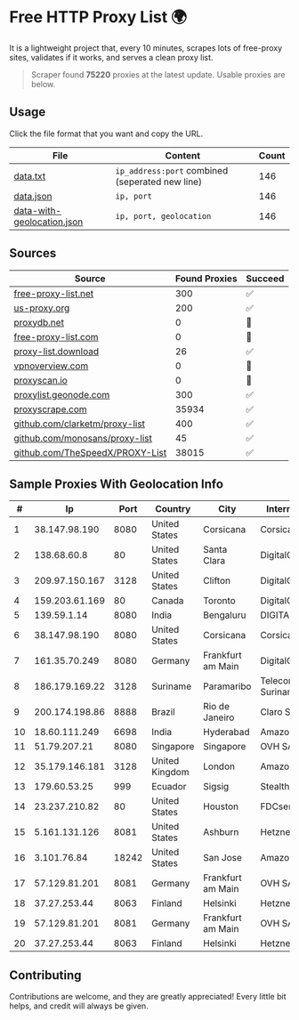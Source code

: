 
# Free HTTP Proxy List 🌍

It is a lightweight project that, every 10 minutes, scrapes lots of free-proxy sites, validates if it works, and serves a clean proxy list.


> Scraper found **75220** proxies at the latest update. Usable proxies are below.

## Usage

Click the file format that you want and copy the URL.


|File|Content|Count|
|----|-------|-----|
|[data.txt](https://raw.githubusercontent.com/themiralay/Proxy-List-World/master/data.txt)|`ip_address:port` combined (seperated new line)|146|
|[data.json](https://raw.githubusercontent.com/themiralay/Proxy-List-World/master/data.json)|`ip, port`|146|
|[data-with-geolocation.json](https://raw.githubusercontent.com/themiralay/Proxy-List-World/master/data-with-geolocation.json)|`ip, port, geolocation`|146|

## Sources

|Source|Found Proxies|Succeed|
|------|-------------|-------|
|[free-proxy-list.net](https://free-proxy-list.net)|300|✅|
|[us-proxy.org](https://www.us-proxy.org)|200|✅|
|[proxydb.net](http://proxydb.net)|0|🚫|
|[free-proxy-list.com](https://free-proxy-list.com/?page=&port=&type%5B%5D=http&type%5B%5D=https&up_time=0&search=Search)|0|🚫|
|[proxy-list.download](https://www.proxy-list.download/HTTP)|26|✅|
|[vpnoverview.com](https://vpnoverview.com/privacy/anonymous-browsing/free-proxy-servers)|0|🚫|
|[proxyscan.io](https://www.proxyscan.io)|0|🚫|
|[proxylist.geonode.com](https://proxylist.geonode.com/api/proxy-list?limit=300&page=1&sort_by=lastChecked&sort_type=desc&protocols=http,https)|300|✅|
|[proxyscrape.com](https://api.proxyscrape.com/v2/?request=displayproxies&protocol=http&timeout=10000&country=all&ssl=all&anonymity=all)|35934|✅|
|[github.com/clarketm/proxy-list](https://raw.githubusercontent.com/clarketm/proxy-list/master/proxy-list-raw.txt)|400|✅|
|[github.com/monosans/proxy-list](https://raw.githubusercontent.com/monosans/proxy-list/main/proxies/http.txt)|45|✅|
|[github.com/TheSpeedX/PROXY-List](https://raw.githubusercontent.com/TheSpeedX/PROXY-List/master/http.txt)|38015|✅|


## Sample Proxies With Geolocation Info

|#|Ip|Port|Country|City|Internet Service Provider|
|-|--|----|-------|----|-------------------------|
|1|38.147.98.190|8080|United States|Corsicana|Corsicana ISD|
|2|138.68.60.8|80|United States|Santa Clara|DigitalOcean, LLC|
|3|209.97.150.167|3128|United States|Clifton|DigitalOcean, LLC|
|4|159.203.61.169|80|Canada|Toronto|DigitalOcean, LLC|
|5|139.59.1.14|8080|India|Bengaluru|DIGITALOCEAN|
|6|38.147.98.190|8080|United States|Corsicana|Corsicana ISD|
|7|161.35.70.249|8080|Germany|Frankfurt am Main|DigitalOcean, LLC|
|8|186.179.169.22|3128|Suriname|Paramaribo|Telecommunicationcompany Suriname - TeleSur|
|9|200.174.198.86|8888|Brazil|Rio de Janeiro|Claro S.A|
|10|18.60.111.249|6698|India|Hyderabad|Amazon.com, Inc.|
|11|51.79.207.21|8080|Singapore|Singapore|OVH SAS|
|12|35.179.146.181|3128|United Kingdom|London|Amazon Technologies Inc.|
|13|179.60.53.25|999|Ecuador|Sigsig|Stealth Telecom del Ecuador|
|14|23.237.210.82|80|United States|Houston|FDCservers.net|
|15|5.161.131.126|8081|United States|Ashburn|Hetzner Online GmbH|
|16|3.101.76.84|18242|United States|San Jose|Amazon.com, Inc.|
|17|57.129.81.201|8081|Germany|Frankfurt am Main|OVH SAS|
|18|37.27.253.44|8063|Finland|Helsinki|Hetzner Online GmbH|
|19|57.129.81.201|8081|Germany|Frankfurt am Main|OVH SAS|
|20|37.27.253.44|8063|Finland|Helsinki|Hetzner Online GmbH|



## Contributing

Contributions are welcome, and they are greatly appreciated! Every
little bit helps, and credit will always be given.

